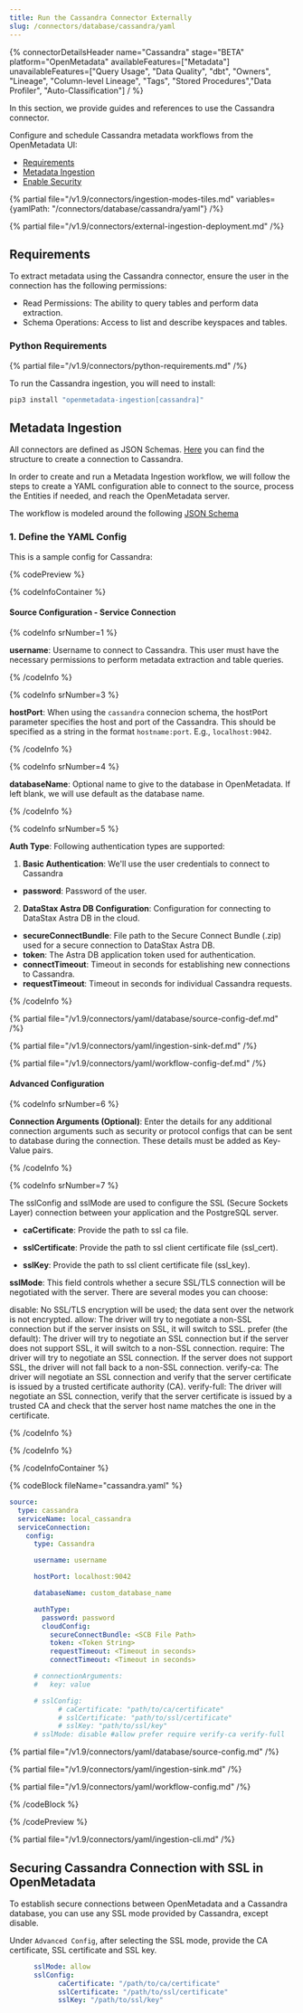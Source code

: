 ```yaml
---
title: Run the Cassandra Connector Externally
slug: /connectors/database/cassandra/yaml
---
```


{% connectorDetailsHeader
name="Cassandra"
stage="BETA"
platform="OpenMetadata"
availableFeatures=["Metadata"]
unavailableFeatures=["Query Usage", "Data Quality", "dbt", "Owners", "Lineage", "Column-level Lineage", "Tags", "Stored Procedures","Data Profiler", "Auto-Classification"]
/ %}

In this section, we provide guides and references to use the Cassandra connector.

Configure and schedule Cassandra metadata workflows from the OpenMetadata UI:

- [Requirements](#requirements)
- [Metadata Ingestion](#metadata-ingestion)
- [Enable Security](#securing-cassandra-connection-with-ssl-in-openmetadata)


{% partial file="/v1.9/connectors/ingestion-modes-tiles.md" variables={yamlPath: "/connectors/database/cassandra/yaml"} /%}

{% partial file="/v1.9/connectors/external-ingestion-deployment.md" /%}

## Requirements

To extract metadata using the Cassandra connector, ensure the user in the connection has the following permissions:
- Read Permissions: The ability to query tables and perform data extraction.
- Schema Operations: Access to list and describe keyspaces and tables.


### Python Requirements

{% partial file="/v1.9/connectors/python-requirements.md" /%}

To run the Cassandra ingestion, you will need to install:

```bash
pip3 install "openmetadata-ingestion[cassandra]"
```

## Metadata Ingestion

All connectors are defined as JSON Schemas.
[Here](https://github.com/open-metadata/OpenMetadata/blob/main/openmetadata-spec/src/main/resources/json/schema/entity/services/connections/database/cassandraConnection.json)
you can find the structure to create a connection to Cassandra.

In order to create and run a Metadata Ingestion workflow, we will follow
the steps to create a YAML configuration able to connect to the source,
process the Entities if needed, and reach the OpenMetadata server.

The workflow is modeled around the following
[JSON Schema](https://github.com/open-metadata/OpenMetadata/blob/main/openmetadata-spec/src/main/resources/json/schema/metadataIngestion/workflow.json)

### 1. Define the YAML Config

This is a sample config for Cassandra:

{% codePreview %}

{% codeInfoContainer %}

#### Source Configuration - Service Connection

{% codeInfo srNumber=1 %}

**username**: Username to connect to Cassandra. This user must have the necessary permissions to perform metadata extraction and table queries.

{% /codeInfo %}

{% codeInfo srNumber=3 %}

**hostPort**: When using the `cassandra` connecion schema, the hostPort parameter specifies the host and port of the Cassandra. This should be specified as a string in the format `hostname:port`. E.g., `localhost:9042`.

{% /codeInfo %}

{% codeInfo srNumber=4 %}

**databaseName**: Optional name to give to the database in OpenMetadata. If left blank, we will use default as the database name.

{% /codeInfo %}

{% codeInfo srNumber=5 %}

**Auth Type**: Following authentication types are supported:
1. **Basic Authentication**:
We'll use the user credentials to connect to Cassandra
- **password**: Password of the user.

2. **DataStax Astra DB Configuration**: 
Configuration for connecting to DataStax Astra DB in the cloud.
  - **secureConnectBundle**: File path to the Secure Connect Bundle (.zip) used for a secure connection to DataStax Astra DB.
  - **token**: The Astra DB application token used for authentication.
  - **connectTimeout**: Timeout in seconds for establishing new connections to Cassandra.
  - **requestTimeout**: Timeout in seconds for individual Cassandra requests.

{% /codeInfo %}

{% partial file="/v1.9/connectors/yaml/database/source-config-def.md" /%}

{% partial file="/v1.9/connectors/yaml/ingestion-sink-def.md" /%}

{% partial file="/v1.9/connectors/yaml/workflow-config-def.md" /%}

#### Advanced Configuration

{% codeInfo srNumber=6 %}

**Connection Arguments (Optional)**: Enter the details for any additional connection arguments such as security or protocol configs that can be sent to database during the connection. These details must be added as Key-Value pairs.

{% /codeInfo %}

{% codeInfo srNumber=7 %}

The sslConfig and sslMode are used to configure the SSL (Secure Sockets Layer) connection between your application and the PostgreSQL server.

- **caCertificate**: Provide the path to ssl ca file.

- **sslCertificate**: Provide the path to ssl client certificate file (ssl_cert).

- **sslKey**: Provide the path to ssl client certificate file (ssl_key).

**sslMode**: This field controls whether a secure SSL/TLS connection will be negotiated with the server. There are several modes you can choose:

disable: No SSL/TLS encryption will be used; the data sent over the network is not encrypted.
allow: The driver will try to negotiate a non-SSL connection but if the server insists on SSL, it will switch to SSL.
prefer (the default): The driver will try to negotiate an SSL connection but if the server does not support SSL, it will switch to a non-SSL connection.
require: The driver will try to negotiate an SSL connection. If the server does not support SSL, the driver will not fall back to a non-SSL connection.
verify-ca: The driver will negotiate an SSL connection and verify that the server certificate is issued by a trusted certificate authority (CA).
verify-full: The driver will negotiate an SSL connection, verify that the server certificate is issued by a trusted CA and check that the server host name matches the one in the certificate.

{% /codeInfo %}

{% /codeInfo %}

{% /codeInfoContainer %}

{% codeBlock fileName="cassandra.yaml" %}

```yaml {% isCodeBlock=true %}
source:
  type: cassandra
  serviceName: local_cassandra
  serviceConnection:
    config:
      type: Cassandra
```
```yaml {% srNumber=1 %}
      username: username
```
```yaml {% srNumber=3 %}
      hostPort: localhost:9042
```
```yaml {% srNumber=4 %}
      databaseName: custom_database_name
```
```yaml {% srNumber=5 %}
      authType:
        password: password
        cloudConfig:
          secureConnectBundle: <SCB File Path>
          token: <Token String>
          requestTimeout: <Timeout in seconds>
          connectTimeout: <Timeout in seconds>
```
```yaml {% srNumber=6 %}
      # connectionArguments:
      #   key: value
```
```yaml {% srNumber=7 %}
      # sslConfig:
            # caCertificate: "path/to/ca/certificate"
            # sslCertificate: "path/to/ssl/certificate"
            # sslKey: "path/to/ssl/key"
      # sslMode: disable #allow prefer require verify-ca verify-full
```


{% partial file="/v1.9/connectors/yaml/database/source-config.md" /%}

{% partial file="/v1.9/connectors/yaml/ingestion-sink.md" /%}

{% partial file="/v1.9/connectors/yaml/workflow-config.md" /%}

{% /codeBlock %}

{% /codePreview %}

{% partial file="/v1.9/connectors/yaml/ingestion-cli.md" /%}

## Securing Cassandra Connection with SSL in OpenMetadata

To establish secure connections between OpenMetadata and a Cassandra database, you can use any SSL mode provided by Cassandra, except disable.

Under `Advanced Config`, after selecting the SSL mode, provide the CA certificate, SSL certificate and SSL key.

```yaml
      sslMode: allow
      sslConfig:
            caCertificate: "/path/to/ca/certificate"
            sslCertificate: "/path/to/ssl/certificate"
            sslKey: "/path/to/ssl/key"
```